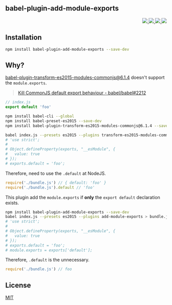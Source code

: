 babel-plugin-add-module-exports
---

<p align="right">
  <a href="https://npmjs.org/package/babel-plugin-add-module-exports">
    <img src="https://img.shields.io/npm/v/babel-plugin-add-module-exports.svg?style=flat-square">
  </a>
  <a href="https://travis-ci.org/59naga/babel-plugin-add-module-exports">
    <img src="http://img.shields.io/travis/59naga/babel-plugin-add-module-exports.svg?style=flat-square">
  </a>
  <a href="https://codeclimate.com/github/59naga/babel-plugin-add-module-exports/coverage">
    <img src="https://img.shields.io/codeclimate/github/59naga/babel-plugin-add-module-exports.svg?style=flat-square">
  </a>
  <a href="https://codeclimate.com/github/59naga/babel-plugin-add-module-exports">
    <img src="https://img.shields.io/codeclimate/coverage/github/59naga/babel-plugin-add-module-exports.svg?style=flat-square">
  </a>
</p>

Installation
---

```bash
npm install babel-plugin-add-module-exports --save-dev
```

Why?
---

[babel-plugin-transform-es2015-modules-commonjs@6.1.4](https://www.npmjs.com/package/babel-plugin-transform-es2015-modules-commonjs) doesn't support the `module.exports`.

> [Kill CommonJS default export behaviour - babel/babel#2212](https://phabricator.babeljs.io/T2212)

```js
// index.js
export default 'foo'
```

```bash
npm install babel-cli --global
npm install babel-preset-es2015 --save-dev
npm install babel-plugin-transform-es2015-modules-commonjs@6.1.4 --save-dev

babel index.js --presets es2015 --plugins transform-es2015-modules-commonjs > bundle.js
# 'use strict';
#
# Object.defineProperty(exports, "__esModule", {
#   value: true
# });
# exports.default = 'foo';
```

Therefore, need to use the `.default` at NodeJS.

```js
require('./bundle.js') // { default: 'foo' }
require('./bundle.js').default // 'foo'
```

This plugin add the `module.exports` if **only** the `export default` declaration exists.

```bash
npm install babel-plugin-add-module-exports --save-dev
babel index.js --presets es2015 --plugins add-module-exports > bundle.js
# 'use strict';
#
# Object.defineProperty(exports, "__esModule", {
#   value: true
# });
# exports.default = 'foo';
# module.exports = exports['default'];
```

Therefore, `.default` is the unnecessary.

```js
require('./bundle.js') // foo
```

License
---
[MIT](http://59naga.mit-license.org/)
